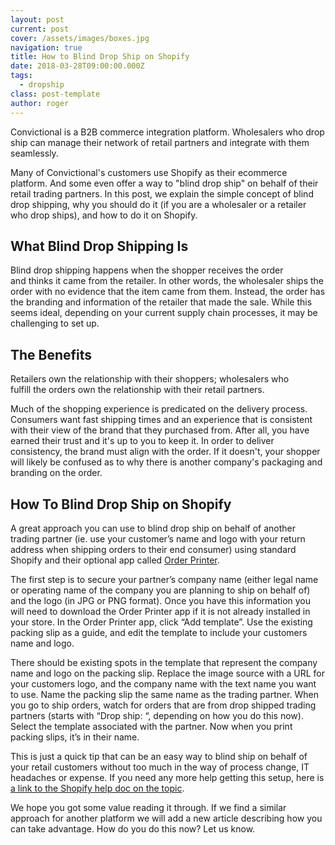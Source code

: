 ```yaml
---
layout: post
current: post
cover: /assets/images/boxes.jpg
navigation: true
title: How to Blind Drop Ship on Shopify
date: 2018-03-28T09:00:00.000Z
tags:
  - dropship
class: post-template
author: roger
---
```


Convictional is a B2B commerce integration platform. Wholesalers who drop ship can manage their network of retail partners and integrate with them seamlessly.

Many of Convictional's customers use Shopify as their ecommerce platform. And some even offer a way to "blind drop ship" on behalf of their retail trading partners. In this post, we explain the simple concept of blind drop shipping, why you should do it (if you are a wholesaler or a retailer who drop ships), and how to do it on Shopify.

## What Blind Drop Shipping Is

Blind drop shipping happens when the shopper receives the order and thinks it came from the retailer. In other words, the wholesaler ships the order with no evidence that the item came from them. Instead, the order has the branding and information of the retailer that made the sale. While this seems ideal, depending on your current supply chain processes, it may be challenging to set up.

## The Benefits

Retailers own the relationship with their shoppers; wholesalers who fulfill the orders own the relationship with their retail partners.

Much of the shopping experience is predicated on the delivery process. Consumers want fast shipping times and an experience that is consistent with their view of the brand that they purchased from. After all, you have earned their trust and it's up to you to keep it. In order to deliver consistency, the brand must align with the order. If it doesn't, your shopper will likely be confused as to why there is another company's packaging and branding on the order.

## How To Blind Drop Ship on Shopify

A great approach you can use to blind drop ship on behalf of another trading partner (ie. use your customer’s name and logo with your return address when shipping orders to their end consumer) using standard Shopify and their optional app called [Order Printer](https://apps.shopify.com/order-printer).

The first step is to secure your partner’s company name (either legal name or operating name of the company you are planning to ship on behalf of) and the logo (in JPG or PNG format). Once you have this information you will need to download the Order Printer app if it is not already installed in your store. In the Order Printer app, click “Add template”. Use the existing packing slip as a guide, and edit the template to include your customers name and logo.

There should be existing spots in the template that represent the company name and logo on the packing slip. Replace the image source with a URL for your customers logo, and the company name with the text name you want to use. Name the packing slip the same name as the trading partner. When you go to ship orders, watch for orders that are from drop shipped trading partners (starts with “Drop ship: “, depending on how you do this now). Select the template associated with the partner. Now when you print packing slips, it’s in their name.

This is just a quick tip that can be an easy way to blind ship on behalf of your retail customers without too much in the way of process change, IT headaches or expense. If you need any more help getting this setup, here is [a link to the Shopify help doc on the topic](https://help.shopify.com/manual/apps/apps-by-shopify/order-printer/customizing-order-templates).

We hope you got some value reading it through. If we find a similar approach for another platform we will add a new article describing how you can take advantage. How do you do this now? Let us know.